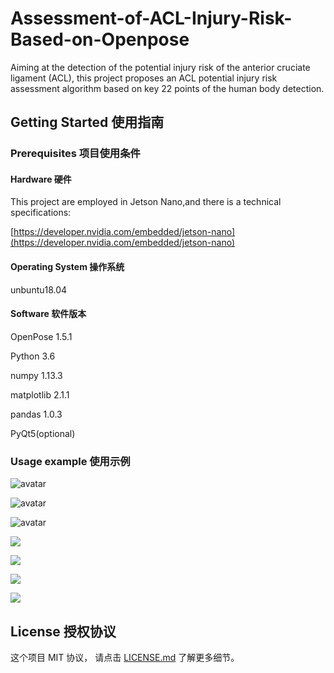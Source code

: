 # Assessment-of-ACL-Injury-Risk-Based-on-Openpose

Aiming at the detection of the potential injury risk of the anterior cruciate ligament (ACL), this project proposes an ACL potential injury risk assessment algorithm based on key 22 points of the human body detection.

## Getting Started 使用指南

### Prerequisites 项目使用条件

#### Hardware 硬件

This project are employed in Jetson Nano,and there is a technical specifications:

[https://developer.nvidia.com/embedded/jetson-nano](https://developer.nvidia.com/embedded/jetson-nano)

#### Operating System 操作系统

unbuntu18.04

#### Software 软件版本

OpenPose 1.5.1 

Python 3.6

numpy 1.13.3

matplotlib 2.1.1

pandas 1.0.3

PyQt5(optional)

### Usage example 使用示例

![avatar](![](E:/PycharmProjects/LESS_code/pics/hardware.PNG))

![avatar](E:/PycharmProjects/LESS_code/pics/software.PNG)

![avatar](E:/PycharmProjects/LESS_code/pics/test.PNG)

![](E:/PycharmProjects/LESS_code/pics/hardware.PNG)

![](E:/PycharmProjects/LESS_code/pics/software.PNG)

![](E:/PycharmProjects/LESS_code/pics/test.PNG)

<img src="E:/PycharmProjects/LESS_code/pics/test.PNG"/>

## License 授权协议

这个项目 MIT 协议， 请点击 [LICENSE.md](LICENSE.md) 了解更多细节。